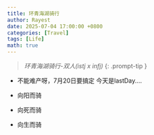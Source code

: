 ```yaml
---
title: 环青海湖骑行
author: Rayest
date: 2025-07-04 17:00:00 +0800
categories: [Travel]
tags: [Life]
math: true
---
```


> *环青海湖骑行-双人(istj x infj)*
{: .prompt-tip }

- 不能难产呀，7月20日要搞定 今天是lastDay....


- 向阳而骑

- 向死而骑

- 向生而骑
